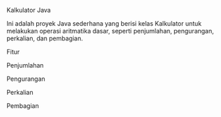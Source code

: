 Kalkulator Java

Ini adalah proyek Java sederhana yang berisi kelas Kalkulator untuk melakukan operasi aritmatika dasar, seperti penjumlahan, pengurangan, perkalian, dan pembagian.

Fitur	

Penjumlahan

Pengurangan

Perkalian

Pembagian
